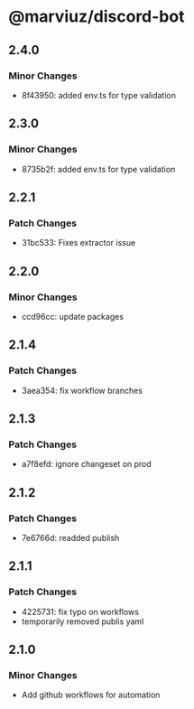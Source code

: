 # @marviuz/discord-bot

## 2.4.0

### Minor Changes

- 8f43950: added env.ts for type validation

## 2.3.0

### Minor Changes

- 8735b2f: added env.ts for type validation

## 2.2.1

### Patch Changes

- 31bc533: Fixes extractor issue

## 2.2.0

### Minor Changes

- ccd96cc: update packages

## 2.1.4

### Patch Changes

- 3aea354: fix workflow branches

## 2.1.3

### Patch Changes

- a7f8efd: ignore changeset on prod

## 2.1.2

### Patch Changes

- 7e6766d: readded publish

## 2.1.1

### Patch Changes

- 4225731: fix typo on workflows
- temporarily removed publis yaml

## 2.1.0

### Minor Changes

- Add github workflows for automation
